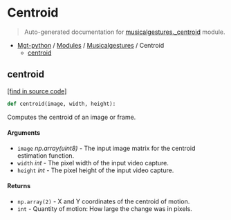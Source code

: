 # Centroid

> Auto-generated documentation for [musicalgestures._centroid](https://github.com/fourMs/MGT-python/blob/master/musicalgestures/_centroid.py) module.

- [Mgt-python](../README.md#mgt-python) / [Modules](../MODULES.md#mgt-python-modules) / [Musicalgestures](index.md#musicalgestures) / Centroid
    - [centroid](#centroid)

## centroid

[[find in source code]](https://github.com/fourMs/MGT-python/blob/master/musicalgestures/_centroid.py#L5)

```python
def centroid(image, width, height):
```

Computes the centroid of an image or frame.

#### Arguments

- `image` *np.array(uint8)* - The input image matrix for the centroid estimation function.
- `width` *int* - The pixel width of the input video capture.
- `height` *int* - The pixel height of the input video capture.

#### Returns

- `np.array(2)` - X and Y coordinates of the centroid of motion.
- `int` - Quantity of motion: How large the change was in pixels.
